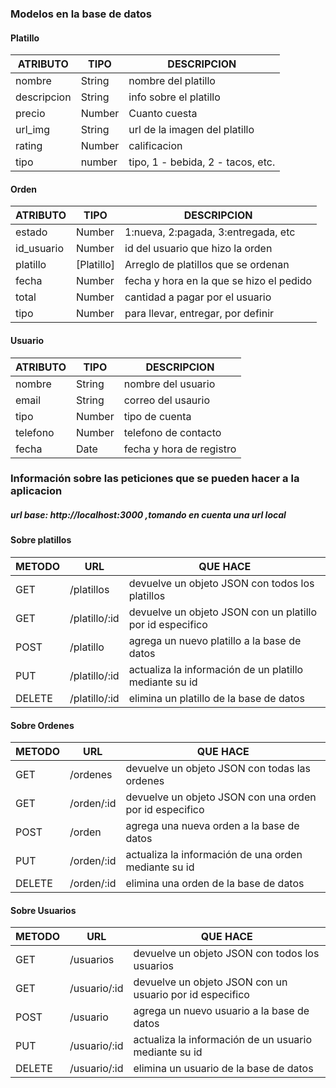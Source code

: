 ### Modelos en la base de datos
#### Platillo
|ATRIBUTO 	| TIPO       | DESCRIPCION 			 |
|---------------|------------|-----------------------------------|			
| nombre    	| String     | nombre del platillo		 |  
| descripcion   | String     | info sobre el platillo            |  
| precio    	| Number     | Cuanto cuesta                     |
| url_img     	| String     | url de la imagen del platillo     |
| rating  	| Number     | calificacion            		 |
| tipo		| number     | tipo, 1 - bebida, 2 - tacos, etc. |

#### Orden
|ATRIBUTO 	| TIPO       | DESCRIPCION 			   	  |
|---------------|------------|--------------------------------------------|			
| estado   	| Number     | 1:nueva, 2:pagada, 3:entregada, etc        |  
| id_usuario    | Number     | id del usuario que hizo la orden           |  
| platillo      | [Platillo] | Arreglo de platillos que se ordenan        |  
| fecha    	| Number     | fecha y hora en la que se hizo el pedido   |
| total     	| Number     | cantidad a pagar por el usuario            |
| tipo  	| Number     | para llevar, entregar, por definir   	  |

#### Usuario
|ATRIBUTO 	| TIPO       | DESCRIPCION 			 |
|---------------|------------|-----------------------------------|			
| nombre    	| String     | nombre del usuario		 |  
| email 	| String     | correo del usaurio                |  
| tipo    	| Number     | tipo de cuenta                    |
| telefono     	| Number     | telefono de contacto              |
| fecha  	| Date       | fecha y hora de registro   	 |





### Información sobre las peticiones que se pueden hacer a la aplicacion
##### url base: http://localhost:3000  ,tomando en cuenta una url local


#### Sobre platillos  
|METODO | URL           | QUE HACE                                                  |
|-------|---------------|-----------------------------------------------------------|
| GET   | /platillos    | devuelve un objeto JSON con todos los platillos           |
| GET   | /platillo/:id | devuelve un objeto JSON con un platillo por id especifico |
| POST  | /platillo     | agrega un nuevo platillo a la base de datos               |
| PUT   | /platillo/:id | actualiza la información de un platillo mediante su id    |
| DELETE| /platillo/:id | elimina un platillo de la base de datos                   |
	
#### Sobre Ordenes
|METODO | URL           | QUE HACE                                                  |
|-------|---------------|-----------------------------------------------------------|
| GET   | /ordenes      | devuelve un objeto JSON con todas las ordenes             |
| GET   | /orden/:id    | devuelve un objeto JSON con una orden por id especifico   |
| POST  | /orden        | agrega una nueva orden a la base de datos                 |
| PUT   | /orden/:id    | actualiza la información de una orden mediante su id      |
| DELETE| /orden/:id    | elimina una orden de la base de datos                     |	

#### Sobre Usuarios
|METODO | URL           | QUE HACE                                                  |
|-------|---------------|-----------------------------------------------------------|
| GET   | /usuarios     | devuelve un objeto JSON con todos los usuarios            |
| GET   | /usuario/:id  | devuelve un objeto JSON con un usuario por id especifico  |
| POST  | /usuario      | agrega un nuevo usuario a la base de datos                |
| PUT   | /usuario/:id  | actualiza la información de un usuario mediante su id    |
| DELETE| /usuario/:id  | elimina un usuario de la base de datos                   |
